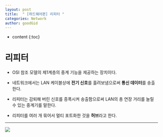 ```yaml
---
layout: post
title:  " [하드웨어편] 리피터 "
categories: Network
author: goodGid
---
```

* content
{:toc}


# 리피터

* OSI 참조 모델의 제1계층의 중계 기능을 제공하는 장치이다.

* 네트워크에서는 LAN 케이블상에 <b>전기 신호</b>를 흘려보냄으로써 <b>통신 데이터</b>를 송출한다.

* 리피터는 감퇴해 버린 신호를 증폭시켜 송출함으로써 LAN의 총 연장 거리를 늘릴 수 있는 중계기를 말한다.

* 리피터를 여러 개 묶어서 멀티 포트화한 것을 <b>허브</b>라고 한다.



---


![](/assets/img/network/repeater_1.png)



